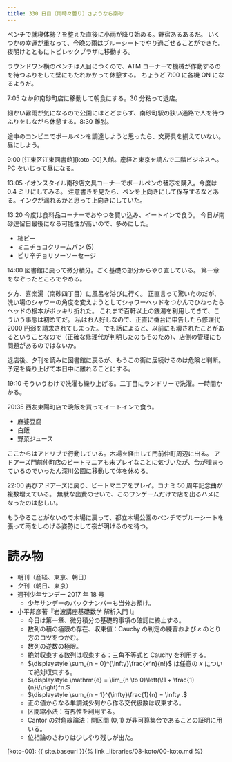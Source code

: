 ```yaml
---
title: 330 日目（雨時々曇り）さようなら南砂
---
```


ベンチで就寝体勢？を整えた直後に小雨が降り始める。野宿あるあるだ。
いくつかの幸運が重なって、今晩の雨はブルーシートでやり過ごせることができた。
夜明けとともにトピレックプラザに移動する。

ラウンドワン横のベンチは人目につくので、ATM コーナーで機械が作動するのを待つふりをして壁にもたれかかって休憩する。
ちょうど 7:00 に各機 ON になるようだ。

7:05 なか卯南砂町店に移動して朝食にする。30 分粘って退店。

細かい霧雨が気になるので公園にはとどまらず、南砂町駅の狭い通路で人を待つふりをしながら休憩する。8:30 離脱。

途中のコンビニでボールペンを調達しようと思ったら、文房具を揃えていない。昼にしよう。

9:00 [江東区江東図書館][koto-00]入館。産経と東京を読んで二階ビジネスへ。
PC をいじって昼になる。

13:05 イオンスタイル南砂店文具コーナーでボールペンの替芯を購入。今度は 0.4 ミリにしてみる。
注意書きを見たら、ペンを上向きにして保存するなとある。インクが漏れるかと思って上向きにしていた。

13:20 今度は食料品コーナーでおやつを買い込み、イートインで食う。
今日が南砂逗留日最後になる可能性が高いので、多めにした。
* 柿ピー
* ミニチョコクリームパン (5)
* ピリ辛チョリソーソーセージ

14:00 図書館に戻って微分積分。ごく基礎の部分からやり直している。
第一章をなぞったところでやめる。

夕方、喜楽湯（南砂四丁目）に風呂を浴びに行く。
正直言って驚いたのだが、洗い場のシャワーの角度を変えようとしてシャワーヘッドをつかんでひねったらヘッドの根本がポッキリ折れた。
これまで百軒以上の銭湯を利用してきて、こういう事態は初めてだ。
私はお人好しなので、正直に番台に申告したら修理代 2000 円弱を請求されてしまった。
でも話によると、以前にも壊されたことがあるということなので（正確な修理代が判明したのもそのため）、店側の管理にも問題があるのではないか。

退店後、夕刊を読みに図書館に戻るが、もうこの街に居続けるのは危険と判断。
予定を繰り上げて本日中に離れることにする。

19:10 そういうわけで洗濯も繰り上げる。二丁目にランドリーで洗濯。一時間かかる。

20:35 西友東陽町店で晩飯を買ってイートインで食う。
* 麻婆豆腐
* 白飯
* 野菜ジュース

ここからはアドリブで行動している。木場を経由して門前仲町周辺に出る。
アドアーズ門前仲町店のビートマニアも未プレイなことに気づいたが、台が埋まっているのでいったん深川公園に移動して体を休める。

22:00 再びアドアーズに戻り、ビートマニアをプレイ。コナミ 50 周年記念曲が複数増えている。
無駄な出費のせいで、このワンゲームだけで店を出るハメになったのは悲しい。

もうやることがないので木場に戻って、都立木場公園のベンチでブルーシートを張って雨をしのげる姿勢にして夜が明けるのを待つ。

# 読み物

* 朝刊（産経、東京、朝日）
* 夕刊（朝日、東京）
* 週刊少年サンデー 2017 年 18 号
  * 少年サンデーのバックナンバーも当分お預け。
* 小平邦彦著『岩波講座基礎数学 解析入門 I』
  * 今日は第一章、微分積分の基礎的事項の確認に終止する。
  * 数列の積の極限の存在、収束値：Cauchy の判定の練習および $\varepsilon$ のとり方のコツをつかむ。
  * 数列の逆数の極限。
  * 絶対収束する数列は収束する：三角不等式と Cauchy を利用する。
  * $\displaystyle \sum_{n = 0}^{\infty}\frac{x^n}{n!}$ は任意の $x$ について絶対収束する。
  * $\displaystyle \mathrm{e} = \lim_{n \to 0}\left(\!1 + \frac{1}{n}\!\right)^n.$
  * $\displaystyle \sum_{n = 1}^{\infty}\frac{1}{n} = \infty .$
  * 正の値からなる単調減少列から作る交代級数は収束する。
  * 区間縮小法：有界性を利用する。
  * Cantor の対角線論法：開区間 $(0, 1)$ が非可算集合であることの証明に用いる。
  * 位相論のさわりは少しやり残しが出た。

[koto-00]: {{ site.baseurl }}{% link _libraries/08-koto/00-koto.md %}

